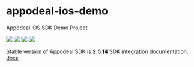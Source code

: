 # appodeal-ios-demo
Appodeal iOS SDK Demo Project

[![](https://img.shields.io/badge/docs-ObjectiveC-green.svg)](https://www.appodeal.com/sdk/documentation?framework=20&full=1&integration=1&platform=4)
[![](https://img.shields.io/badge/docs-Swift-green.svg)](https://www.appodeal.com/sdk/documentation?framework=21&full=1&integration=1&platform=4)
[![](https://img.shields.io/badge/download-SDK-red.svg)](https://bit.ly/ios-SDK-2)
[![](https://img.shields.io/badge/download-betaSDK-red.svg)](https://drive.google.com/file/d/0B3q5WYBKiFTCMnBvZ1VkVlBsdkE/view)


Stable version of Appodeal SDK is **2.5.14** 
SDK integration documentation: [docs](https://wiki.appodeal.com/en/ios/2-5-14-ios-sdk-integration-guide)
